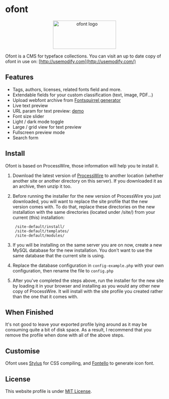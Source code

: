 # ofont

<p align="center"><img width="200" height="90" alt="ofont logo" src="https://rawgithub.com/raphaelbastide/ofont/master/templates/styles/images/ofont.svg"></p>

Ofont is a CMS for typeface collections. You can visit an up to date copy of ofont in use on: [http://usemodify.com](http://usemodify.com/)

## Features

- Tags, authors, licenses, related fonts field and more.
- Extendable fields for your custom classification (text, image, PDF…)
- Upload webfont archive from [Fontsquirrel generator](http://www.fontsquirrel.com/tools/webfont-generator)
- Live text preview
- URL param for text preview: [demo](http://usemodify.com/?t=Look%20at%20the%20URL!)
- Font size slider
- Light / dark mode toggle
- Large / grid view for text preview
- Fullscreen preview mode
- Search form

## Install

Ofont is based on ProcessWire, those information will help you te install it.

1. Download the latest version of [ProcessWire](http://processwire.com/) to another location (whether another site or another directory on this server). If you downloaded it as an archive, then unzip it too.

2. Before running the installer for the new version of ProcessWire you just downloaded, you will want to replace the site profile that the new version comes with. To do that, replace these directories on the new installation with the same directories (located under /site/) from your current (this) installation:

        /site-default/install/
        /site-default/templates/
        /site-default/modules/

3. If you will be installing on the same server you are on now, create a new MySQL database for the new installation. You don't want to use the same database that the current site is using.

4. Replace the database configuration in `config-example.php` with your own configuration, then rename the file to `config.php`

5. After you've completed the steps above, run the installer for the new site by loading it in your browser and installing as you would any other new copy of ProcessWire. It will install with the site profile you created rather than the one that it comes with.

## When Finished

It's not good to leave your exported profile lying around as it may be consuming quite a bit of disk space. As a result, I recommend that you remove the profile when done with all of the above steps.

## Customise

Ofont uses [Stylus](http://learnboost.github.io/stylus/) for CSS compiling, and [Fontello](http://fontello.com/) to generate icon font.

## License

This website profile is under [MIT License](http://raphael.mit-license.org/).
